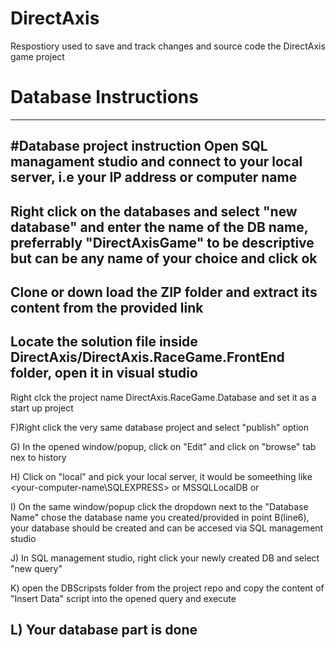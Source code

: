 # DirectAxis
Respostiory used to save and track changes and source code the DirectAxis game project

# Database Instructions #
-----------------------------------------------------------------
#Database project instruction
 Open SQL managament studio and connect to your local server, i.e your IP address or computer name
 -----------------------------------------------------------------
 Right click on the databases and select  "new database" and enter the name of the DB name, preferrably "DirectAxisGame" to be descriptive but can be any name of your choice and click ok
 -----------------------------------------------------------------
 Clone or down load the ZIP folder and extract its content from the provided link
 -----------------------------------------------------------------
Locate the solution file inside DirectAxis/DirectAxis.RaceGame.FrontEnd folder, open it in visual studio
-----------------------------------------------------------------
Right clck the project name DirectAxis.RaceGame.Database and set it as a start up project

F)Right click the  very same database project and select "publish" option

G) In the opened window/popup, click on "Edit" and click on "browse" tab nex to history

H) Click on "local" and pick your local server, it would be someething like <your-computer-name\SQLEXPRESS> or MSSQLLocalDB or <just your-computer-name>
 
I) On the same window/popup click the dropdown next to the "Database Name" chose the database name you created/provided in point B(line6), your database should be created and can be accesed via SQL management studio

J) In SQL management studio, right click your newly created DB and select "new query"

K) open the DBScripsts folder from the project repo and copy the content of "Insert Data" script into the opened query and execute

L) Your database part is done
--------------------------------------------------------------------------------------------------------------------------------------------
